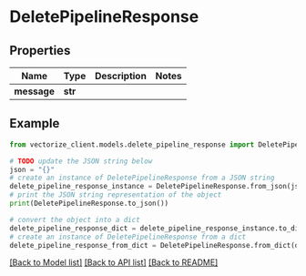 # DeletePipelineResponse


## Properties

Name | Type | Description | Notes
------------ | ------------- | ------------- | -------------
**message** | **str** |  | 

## Example

```python
from vectorize_client.models.delete_pipeline_response import DeletePipelineResponse

# TODO update the JSON string below
json = "{}"
# create an instance of DeletePipelineResponse from a JSON string
delete_pipeline_response_instance = DeletePipelineResponse.from_json(json)
# print the JSON string representation of the object
print(DeletePipelineResponse.to_json())

# convert the object into a dict
delete_pipeline_response_dict = delete_pipeline_response_instance.to_dict()
# create an instance of DeletePipelineResponse from a dict
delete_pipeline_response_from_dict = DeletePipelineResponse.from_dict(delete_pipeline_response_dict)
```
[[Back to Model list]](../README.md#documentation-for-models) [[Back to API list]](../README.md#documentation-for-api-endpoints) [[Back to README]](../README.md)


